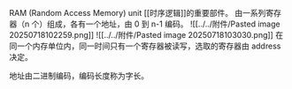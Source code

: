 RAM (Random Access Memory) unit
[[时序逻辑]]的重要部件。
由一系列寄存器（n 个）组成，各有一个地址，由 0 到 n-1 编码。
![[../../附件/Pasted image 20250718102259.png]]
![[../../附件/Pasted image 20250718103030.png]]
在同一个内存单位内，同一时间只有一个寄存器被读写，选取的寄存器由 address 决定。

地址由二进制编码，编码长度称为字长。